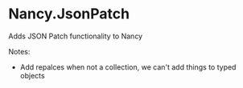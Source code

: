 # Nancy.JsonPatch
Adds JSON Patch functionality to Nancy

Notes:

- Add repalces when not a collection, we can't add things to typed objects
